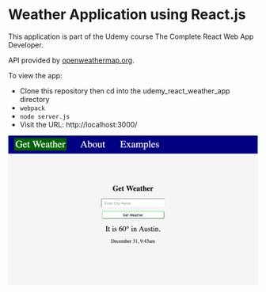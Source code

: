 # Weather Application using React.js

This application is part of the Udemy course The Complete React Web App Developer.

API provided by [openweathermap.org](http://openweathermap.org/).

To view the app:
- Clone this repository then cd into the udemy_react_weather_app directory
- `webpack`
- `node server.js`
- Visit the URL: http://localhost:3000/

![screen-grab](https://github.com/adam-rice/udemy_react_weather_app/blob/master/screen.png)
